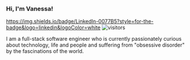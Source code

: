 ###  Hi, I'm Vanessa!

https://img.shields.io/badge/LinkedIn-0077B5?style=for-the-badge&logo=linkedin&logoColor=white
![visitors](https://visitor-badge.glitch.me/badge?page_id=page.id)

I am a full-stack software engineer who is currently passionately curious about technology, life and people and suffering from "obsessive disorder" by the fascinations of the world.

<!--
**VanSharine/VanSharine** is a ✨ _special_ ✨ repository because its `README.md` (this file) appears on your GitHub profile.

